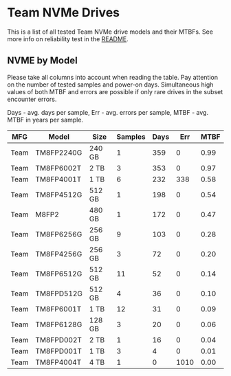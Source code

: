 Team NVMe Drives
================

This is a list of all tested Team NVMe drive models and their MTBFs. See more
info on reliability test in the [README](https://github.com/linuxhw/SMART).

NVME by Model
------------

Please take all columns into account when reading the table. Pay attention on the
number of tested samples and power-on days. Simultaneous high values of both MTBF
and errors are possible if only rare drives in the subset encounter errors.

Days - avg. days per sample,
Err  - avg. errors per sample,
MTBF - avg. MTBF in years per sample.

| MFG       | Model              | Size   | Samples | Days  | Err   | MTBF |
|-----------|--------------------|--------|---------|-------|-------|------|
| Team      | TM8FP2240G         | 240 GB | 1       | 359   | 0     | 0.99   |
| Team      | TM8FP6002T         | 2 TB   | 3       | 353   | 0     | 0.97   |
| Team      | TM8FP4001T         | 1 TB   | 6       | 232   | 338   | 0.58   |
| Team      | TM8FP4512G         | 512 GB | 1       | 198   | 0     | 0.54   |
| Team      | M8FP2              | 480 GB | 1       | 172   | 0     | 0.47   |
| Team      | TM8FP6256G         | 256 GB | 9       | 103   | 0     | 0.28   |
| Team      | TM8FP4256G         | 256 GB | 3       | 72    | 0     | 0.20   |
| Team      | TM8FP6512G         | 512 GB | 11      | 52    | 0     | 0.14   |
| Team      | TM8FPD512G         | 512 GB | 4       | 36    | 0     | 0.10   |
| Team      | TM8FP6001T         | 1 TB   | 12      | 31    | 0     | 0.09   |
| Team      | TM8FP6128G         | 128 GB | 3       | 20    | 0     | 0.06   |
| Team      | TM8FPD002T         | 2 TB   | 1       | 16    | 0     | 0.04   |
| Team      | TM8FPD001T         | 1 TB   | 3       | 4     | 0     | 0.01   |
| Team      | TM8FP4004T         | 4 TB   | 1       | 0     | 1010  | 0.00   |
